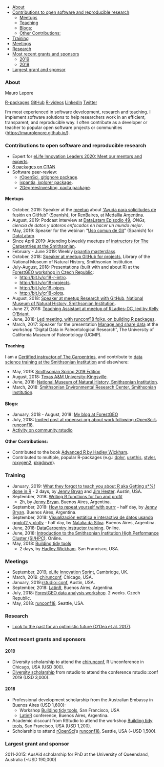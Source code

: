 
  - [About](#about)
  - [Contributions to open software and reproducible
    research](#contributions-to-open-software-and-reproducible-research)
      - [Meetups](#meetups)
      - [Teaching](#teaching)
      - [Blogs:](#blogs)
      - [Other Contributions:](#other-contributions)
  - [Training](#training)
  - [Meetings](#meetings)
  - [Research](#research)
  - [Most recent grants and sponsors](#most-recent-grants-and-sponsors)
      - [2019](#section)
      - [2018](#section-1)
  - [Largest grant and sponsor](#largest-grant-and-sponsor)

### About

Mauro Lepore

[R-packages](https://www.rdocumentation.org/collaborators/name/Mauro%20Lepore)
[GitHub](https://github.com/maurolepore)
[R-videos](http://bit.ly/r-videos)
[LinkedIn](https://www.linkedin.com/in/mauro-lepore)
[Twitter](https://twitter.com/mauro_lepore)

I’m most experienced in software development, research and teaching. I
implement software solutions to help researchers work in an efficient,
transparent, and reproducible way. I often contribute as a developer or
teacher to popular open software projects or communities
(<https://maurolepore.github.io/>).

### Contributions to open software and reproducible research

  - Expert for [eLife Innovation Leaders 2020: Meet our mentors and
    experts](https://elifesciences.org/labs/b87d3cda/innovation-leaders-2020-meet-our-mentors-and-experts).
  - [8 packages on
    CRAN](https://www.rdocumentation.org/collaborators/name/Mauro%20Lepore)
  - Software peer-review:
      - [rOpenSci, gitignore
        package](https://github.com/ropensci/software-review/issues/303#issuecomment-496514351).
      - [ixpantia, ixplorer
        package](https://github.com/ixpantia/ixplorer/pull/1#issue-281177229).
      - [2DegreesInvesting, pacta
        package](https://github.com/2DegreesInvesting/pacta/pull/4#issue-280847664).

#### Meetups

  - October, 2019: Speaker at the
    [meetup](https://www.meetup.com/renbaires/events/266047066/) about
    [“Ayuda para solicitudes de fusión en
    GitHub”](https://github.com/an-org/datos-de-miercoles) (Spanish),
    for [RenBaires](https://twitter.com/renbaires), at [Medallia
    Argentina](https://twitter.com/MedalliaArg).
  - August, 2019: Podcast interview at [DataLatam
    Episodio 49](http://www.datalatam.com/49), *ONGs, ciencia de datos y
    dateros enfocados en hacer un mundo mejor*.
  - May, 2019: Speaker for the webinar: “[Uso comun de
    Git](http://youtu.be/SVzyWV1Iep8)” (Spanish) for
    [DataLatam](https://www.youtube.com/channel/UCOOcd7f7eJTDNxKLde3lfOQ).
  - Since April 2019: Attending biweekly meetups of [instructors for The
    Carpentries at the
    Smithsonian](https://datascience.si.edu/carpentries).
  - February - June 2019: Weekly [ixpantia
    masterclass](https://www.ixpantia.com/en/).
  - October, 2018: [Speaker at meetup GitHub for
    projects](http://bit.ly/2pOrRXo), Library of the National Museum of
    Natural History, Smithsonian Institution.
  - July-August, 2018: Presentations (built with and about R) at the
    [ForestGEO workshop in Czech Republic](http://bit.ly/event-cr18):
      - <http://bit.ly/cr18-r-intro>.
      - <http://bit.ly/cr18-projects>.
      - <http://bit.ly/cr18-pipes>.
      - <http://bit.ly/cr18-plots>.
  - August, 2018: [Speaker at meetup Research with GitHub, National
    Museum of Natural History, Smithsonian
    Institution](http://bit.ly/research-with-github).
  - June 27, 2018: [Teaching Assistant at meetup of RLadies-DC, led by
    Kelly
    O’Briant](https://twitter.com/kellrstats,%20https://www.meetup.com/rladies-dc/events/251799760/).
  - June, 2018: [Led meeting, with runconf18 folks, on building R
    packages](https://twitter.com/mauro_lepore/status/1008136303182008320).
  - March, 2017: Speaker for the presentation [Manage and share
    data](https://youtu.be/7exLm5gKceY) at the workshop “Digital Data in
    Paleontological Research”, The University of California Museum of
    Paleontology (UCMP).

#### Teaching

I am a [Certified instructor of The
Carpentries](http://bit.ly/mauro-lepore-carpentries-certificate), and
contribute to [data science training at the Smithsonian
Institution](https://datascience.si.edu/carpentries) and elsewhere:

  - May, 2019: [Smithsonian Spring 2019
    Edition](https://smithsonianworkshops.github.io/2019-05-16-castle/)
  - August, 2018: [Texas A\&M
    University-Kingsville](https://kokbent.github.io/2018-09-29-tamu-kingsville/).
  - June, 2018: [National Museum of Natural History, Smithsonian
    Institution](https://smithsonianworkshops.github.io/2018-06-12-nmnh/).
  - March, 2018: [Smithsonian Environmental Research Center, Smithsonian
    Institution](https://smithsonianworkshops.github.io/2018-03-07-serc/).

#### Blogs:

  - January, 2018 - August, 2018: [My blog at
    ForestGEO](https://fgeo.netlify.com/)
  - July, 2018: [Invited post at ropensci.org about work following
    rOpenSci’s
    runconf18](https://ropensci.org/blog/2018/07/17/pkginspector/).
  - [Activity on
    community.rstudio](https://community.rstudio.com/u/mauro_lepore/summary)

#### Other Contributions:

  - Contributed to the book [Advanced R by Hadley
    Wickham](https://adv-r.hadley.nz/introduction.html#intro-ack).
  - Contributed to multiple, popular R-packages (e.g.:
    [dplyr](https://blog.rstudio.com/2017/06/13/dplyr-0-7-0/),
    [usethis](https://www.tidyverse.org/articles/2019/04/usethis-1.5.0/),
    [styler](https://www.tidyverse.org/blog/2019/11/styler-1-2-0/),
    [roxygen2](https://www.tidyverse.org/blog/2019/11/roxygen2-7-0-0/),
    [pkgdown](https://www.tidyverse.org/blog/2019/09/pkgdown-1-4-0/)).

### Training

  - January, 2019: [What they forgot to teach you about R aka Getting
    s\*%\! done in R](https://whattheyforgot.org/) - 2 days, by [Jenny
    Bryan](https://jennybryan.org/about/) and [Jim
    Hester](https://www.linkedin.com/in/jim-hester/). Austin, USA.
  - September, 2018: [Writing R functions for fun and
    profit](https://www.meetup.com/rladies-buenos-aires/events/253987224/)
    - 2h, by [Jenny Bryan](https://jennybryan.org/about/). Buenos Aires,
    Argentina.
  - September, 2018: [How to repeat yourself with
    purrr](http://latin-r.com/schedule/#session-3) - half day, by [Jenny
    Bryan](https://jennybryan.org/about/). Buenos Aires, Argentina.
  - September, 2018: [Visualización estática e interactiva de datos
    usando ggplot2 y plotly](http://latin-r.com/schedule/#session-1) -
    half day, by [Natalia da Silva](http://natydasilva.com/). Buenos
    Aires, Argentina.
  - June, 2018: [DataCarpentry instructor
    training](https://i.imgur.com/f86ieG4.png). Online.
  - June, 2018: [Introduction to the Smithsonian Institution High
    Performance Cluster (SI/HPC)](https://i.imgur.com/kObg0FC.png).
    Online.
  - May, 2018: [Building tidy
    tools](https://blog.rstudio.com/2018/04/09/building-tidy-tools-workshop/)
    - 2 days, by [Hadley Wickham](http://hadley.nz/). San Francisco,
    USA.

### Meetings

  - September, 2019, [eLife Innovation
    Sprint](https://sprint.elifesciences.org/), Cambridge, UK.
  - March, 2019: [chirunconf](https://chirunconf.github.io/#team),
    Chicago, USA.
  - January, 2019:[rstudio::conf](https://www.rstudio.com/conference/),
    Austin, USA.
  - September, 2018: [LatinR](https://i.imgur.com/TMYMQEf.png), Buenos
    Aires, Argentina.
  - July, 2018: [ForestGEO data analysis
    workshop](https://www.forestgeo.si.edu/2018-forestgeo-dynamics-workshop-czech-republic).
    2 weeks. Czech Republic.
  - May, 2018: [runconf18](http://unconf18.ropensci.org/#participants),
    Seattle, USA.

### Research

  - [Look to the past for an optimistic future (O’Dea et
    al. 2017)](https://goo.gl/U3aBC2).

### Most recent grants and sponsors

#### 2019

  - Diversity scholarship to attend the
    [chirunconf](https://chirunconf.github.io/), R Unconference in
    Chicago, USA (USD 300).
  - [Diversity
    scholarship](https://blog.rstudio.com/2018/08/10/rstudio-conf-2019-diversity-scholarships/)
    from rstudio to attend the conference rstudio::conf 2019 (USD
    3,000).

#### 2018

  - Professional development scholarship from the Australian Embassy in
    Buenos Aires (USD 1,600):
      - Workshop [Building tidy
        tools](https://blog.rstudio.com/2018/04/09/building-tidy-tools-workshop/),
        San Francisco, USA
      - [LatinR](http://latin-r.com/) conference, Buenos Aires,
        Argentina.
  - Academic discount from RStudio to attend the workshop [Building tidy
    tools](https://blog.rstudio.com/2018/04/09/building-tidy-tools-workshop/),
    San Francisco, USA (USD 1,200).
  - Scholarship to attend [rOpenSci](https://ropensci.org/)’s
    [runconf18](http://unconf18.ropensci.org/#participants), Seattle,
    USA (\~USD 1,500).

### Largest grant and sponsor

2011-2015: AusAid scholarship for PhD at the University of Queensland,
Australia (\~USD 190,000)
